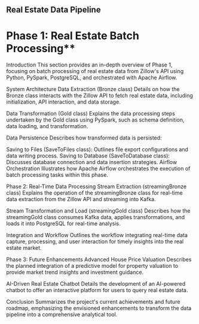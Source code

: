 ## Real Estate Data Pipeline

# Phase 1: Real Estate Batch Processing**
Introduction
This section provides an in-depth overview of Phase 1, focusing on batch processing of real estate data from Zillow's API using Python, PySpark, PostgreSQL, and orchestrated with Apache Airflow.

System Architecture
Data Extraction (Bronze class)
Details on how the Bronze class interacts with the Zillow API to fetch real estate data, including initialization, API interaction, and data storage.

Data Transformation (Gold class)
Explains the data processing steps undertaken by the Gold class using PySpark, such as schema definition, data loading, and transformation.

Data Persistence
Describes how transformed data is persisted:

Saving to Files (SaveToFiles class): Outlines file export configurations and data writing process.
Saving to Database (SaveToDatabase class): Discusses database connection and data insertion strategies.
Airflow Orchestration
Illustrates how Apache Airflow orchestrates the execution of batch processing tasks within this phase.

Phase 2: Real-Time Data Processing
Stream Extraction (streamingBronze class)
Explains the operation of the streamingBronze class for real-time data extraction from the Zillow API and streaming into Kafka.

Stream Transformation and Load (streamingGold class)
Describes how the streamingGold class consumes Kafka data, applies transformations, and loads it into PostgreSQL for real-time analysis.

Integration and Workflow
Outlines the workflow integrating real-time data capture, processing, and user interaction for timely insights into the real estate market.

Phase 3: Future Enhancements
Advanced House Price Valuation
Describes the planned integration of a predictive model for property valuation to provide market trend insights and investment guidance.

AI-Driven Real Estate Chatbot
Details the development of an AI-powered chatbot to offer an interactive platform for users to query real estate data.

Conclusion
Summarizes the project's current achievements and future roadmap, emphasizing the envisioned enhancements to transform the data pipeline into a comprehensive analytical tool.
